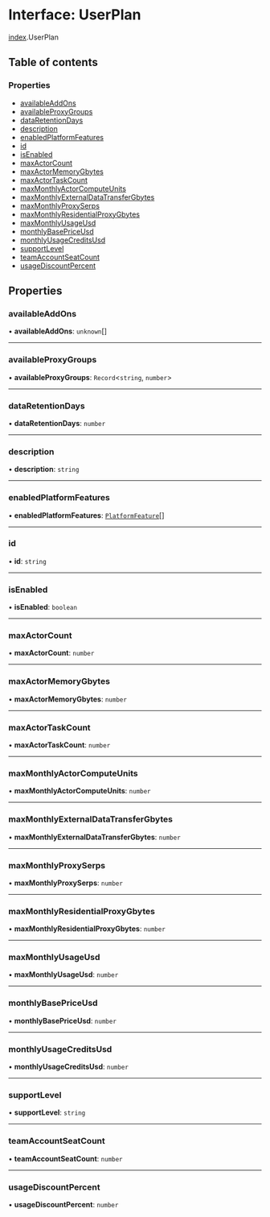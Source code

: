 # Interface: UserPlan

[index](../modules/index.md).UserPlan

## Table of contents

### Properties

- [availableAddOns](index.UserPlan.md#availableaddons)
- [availableProxyGroups](index.UserPlan.md#availableproxygroups)
- [dataRetentionDays](index.UserPlan.md#dataretentiondays)
- [description](index.UserPlan.md#description)
- [enabledPlatformFeatures](index.UserPlan.md#enabledplatformfeatures)
- [id](index.UserPlan.md#id)
- [isEnabled](index.UserPlan.md#isenabled)
- [maxActorCount](index.UserPlan.md#maxactorcount)
- [maxActorMemoryGbytes](index.UserPlan.md#maxactormemorygbytes)
- [maxActorTaskCount](index.UserPlan.md#maxactortaskcount)
- [maxMonthlyActorComputeUnits](index.UserPlan.md#maxmonthlyactorcomputeunits)
- [maxMonthlyExternalDataTransferGbytes](index.UserPlan.md#maxmonthlyexternaldatatransfergbytes)
- [maxMonthlyProxySerps](index.UserPlan.md#maxmonthlyproxyserps)
- [maxMonthlyResidentialProxyGbytes](index.UserPlan.md#maxmonthlyresidentialproxygbytes)
- [maxMonthlyUsageUsd](index.UserPlan.md#maxmonthlyusageusd)
- [monthlyBasePriceUsd](index.UserPlan.md#monthlybasepriceusd)
- [monthlyUsageCreditsUsd](index.UserPlan.md#monthlyusagecreditsusd)
- [supportLevel](index.UserPlan.md#supportlevel)
- [teamAccountSeatCount](index.UserPlan.md#teamaccountseatcount)
- [usageDiscountPercent](index.UserPlan.md#usagediscountpercent)

## Properties

### <a id="availableaddons" name="availableaddons"></a> availableAddOns

• **availableAddOns**: `unknown`[]

___

### <a id="availableproxygroups" name="availableproxygroups"></a> availableProxyGroups

• **availableProxyGroups**: `Record`<`string`, `number`\>

___

### <a id="dataretentiondays" name="dataretentiondays"></a> dataRetentionDays

• **dataRetentionDays**: `number`

___

### <a id="description" name="description"></a> description

• **description**: `string`

___

### <a id="enabledplatformfeatures" name="enabledplatformfeatures"></a> enabledPlatformFeatures

• **enabledPlatformFeatures**: [`PlatformFeature`](../enums/index.PlatformFeature.md)[]

___

### <a id="id" name="id"></a> id

• **id**: `string`

___

### <a id="isenabled" name="isenabled"></a> isEnabled

• **isEnabled**: `boolean`

___

### <a id="maxactorcount" name="maxactorcount"></a> maxActorCount

• **maxActorCount**: `number`

___

### <a id="maxactormemorygbytes" name="maxactormemorygbytes"></a> maxActorMemoryGbytes

• **maxActorMemoryGbytes**: `number`

___

### <a id="maxactortaskcount" name="maxactortaskcount"></a> maxActorTaskCount

• **maxActorTaskCount**: `number`

___

### <a id="maxmonthlyactorcomputeunits" name="maxmonthlyactorcomputeunits"></a> maxMonthlyActorComputeUnits

• **maxMonthlyActorComputeUnits**: `number`

___

### <a id="maxmonthlyexternaldatatransfergbytes" name="maxmonthlyexternaldatatransfergbytes"></a> maxMonthlyExternalDataTransferGbytes

• **maxMonthlyExternalDataTransferGbytes**: `number`

___

### <a id="maxmonthlyproxyserps" name="maxmonthlyproxyserps"></a> maxMonthlyProxySerps

• **maxMonthlyProxySerps**: `number`

___

### <a id="maxmonthlyresidentialproxygbytes" name="maxmonthlyresidentialproxygbytes"></a> maxMonthlyResidentialProxyGbytes

• **maxMonthlyResidentialProxyGbytes**: `number`

___

### <a id="maxmonthlyusageusd" name="maxmonthlyusageusd"></a> maxMonthlyUsageUsd

• **maxMonthlyUsageUsd**: `number`

___

### <a id="monthlybasepriceusd" name="monthlybasepriceusd"></a> monthlyBasePriceUsd

• **monthlyBasePriceUsd**: `number`

___

### <a id="monthlyusagecreditsusd" name="monthlyusagecreditsusd"></a> monthlyUsageCreditsUsd

• **monthlyUsageCreditsUsd**: `number`

___

### <a id="supportlevel" name="supportlevel"></a> supportLevel

• **supportLevel**: `string`

___

### <a id="teamaccountseatcount" name="teamaccountseatcount"></a> teamAccountSeatCount

• **teamAccountSeatCount**: `number`

___

### <a id="usagediscountpercent" name="usagediscountpercent"></a> usageDiscountPercent

• **usageDiscountPercent**: `number`
